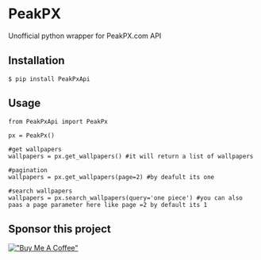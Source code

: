 # PeakPX
Unofficial python wrapper for PeakPX.com API


## Installation
```$ pip install PeakPxApi```

## Usage
```
from PeakPxApi import PeakPx

px = PeakPx()

#get wallpapers
wallpapers = px.get_wallpapers() #it will return a list of wallpapers

#pagination 
wallpapers = px.get_wallpapers(page=2) #by deafult its one

#search wallpapers
wallpapers = px.search_wallpapers(query='one piece') #you can also paas a page parameter here like page =2 by default its 1
```


## Sponsor this project

[!["Buy Me A Coffee"](https://www.buymeacoffee.com/assets/img/custom_images/orange_img.png)](https://www.buymeacoffee.com/NotStark)
